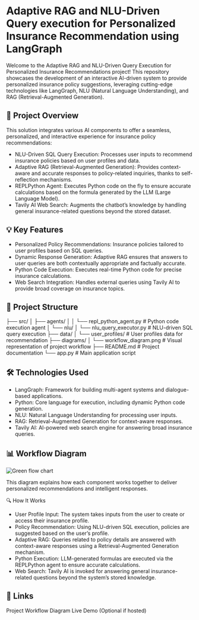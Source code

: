 # Adaptive RAG and NLU-Driven Query execution for Personalized Insurance Recommendation using LangGraph

Welcome to the Adaptive RAG and NLU-Driven Query Execution for Personalized Insurance Recommendations project! This repository showcases the development of an interactive AI-driven system to provide personalized insurance policy suggestions, leveraging cutting-edge technologies like LangGraph, NLU (Natural Language Understanding), and RAG (Retrieval-Augmented Generation).

## 🚀 Project Overview

This solution integrates various AI components to offer a seamless, personalized, and interactive experience for insurance policy recommendations:

- NLU-Driven SQL Query Execution: Processes user inputs to recommend insurance policies based on user profiles and data.
- Adaptive RAG (Retrieval-Augmented Generation): Provides context-aware and accurate responses to policy-related inquiries, thanks to self-reflection mechanisms.
- REPLPython Agent: Executes Python code on the fly to ensure accurate calculations based on the formula generated by the LLM (Large Language Model).
- Tavily AI Web Search: Augments the chatbot’s knowledge by handling general insurance-related questions beyond the stored dataset.


## 💡 Key Features
- Personalized Policy Recommendations: Insurance policies tailored to user profiles based on SQL queries.
- Dynamic Response Generation: Adaptive RAG ensures that answers to user queries are both contextually appropriate and factually accurate.
- Python Code Execution: Executes real-time Python code for precise insurance calculations.
- Web Search Integration: Handles external queries using Tavily AI to provide broad coverage on insurance topics.

## 📂 Project Structure

├── src/
│   ├── agents/
│   │   └── repl_python_agent.py      # Python code execution agent
│   └── nlu/
│       └── nlu_query_executor.py     # NLU-driven SQL query execution
├── data/
│   └── user_profiles/                # User profiles data for recommendation
├── diagrams/
│   └── workflow_diagram.png          # Visual representation of project workflow
├── README.md                         # Project documentation
└── app.py                            # Main application script

## 🛠️ Technologies Used

- LangGraph: Framework for building multi-agent systems and dialogue-based applications.
- Python: Core language for execution, including dynamic Python code generation.
- NLU: Natural Language Understanding for processing user inputs.
- RAG: Retrieval-Augmented Generation for context-aware responses.
- Tavily AI: AI-powered web search engine for answering broad insurance queries.

## 📊 Workflow Diagram

![Green flow chart](https://github.com/user-attachments/assets/340e5050-0b59-488b-b3c1-4757b6acfafb)

This diagram explains how each component works together to deliver personalized recommendations and intelligent responses.

🔍 How It Works

- User Profile Input: The system takes inputs from the user to create or access their insurance profile.
- Policy Recommendation: Using NLU-driven SQL execution, policies are suggested based on the user’s profile.
- Adaptive RAG: Queries related to policy details are answered with context-aware responses using a Retrieval-Augmented Generation mechanism.
- Python Execution: LLM-generated formulas are executed via the REPLPython agent to ensure accurate calculations.
- Web Search: Tavily AI is invoked for answering general insurance-related questions beyond the system’s stored knowledge.

## 🔗 Links

Project Workflow Diagram
Live Demo (Optional if hosted)


